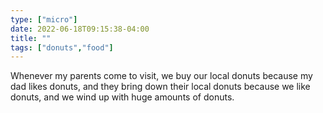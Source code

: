 ```yaml
---
type: ["micro"]
date: 2022-06-18T09:15:38-04:00
title: ""
tags: ["donuts","food"]
---
```

Whenever my parents come to visit, we buy our local donuts because my dad likes donuts, and they bring down their local donuts because we like donuts, and we wind up with huge amounts of donuts.
